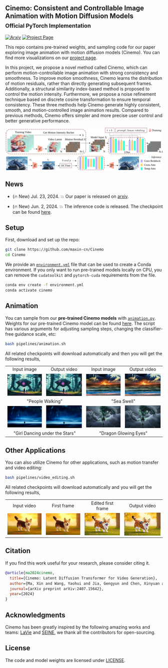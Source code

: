 ## Cinemo: Consistent and Controllable Image Animation with Motion Diffusion Models<br><sub>Official PyTorch Implementation</sub>


[![Arxiv](https://img.shields.io/badge/Arxiv-b31b1b.svg)](https://arxiv.org/abs/2407.15642) 
[![Project Page](https://img.shields.io/badge/Project-Website-blue)](https://maxin-cn.github.io/cinemo_project/)


This repo contains pre-trained weights, and sampling code for our paper exploring image animation with motion diffusion models (Cinemo). You can find more visualizations on our [project page](https://maxin-cn.github.io/cinemo_project/).

In this project, we propose a novel method called Cinemo, which can perform motion-controllable image animation with strong consistency and smoothness. To improve motion smoothness, Cinemo learns the distribution of motion residuals, rather than directly generating subsequent frames. Additionally, a structural similarity index-based method is proposed to control the motion intensity. Furthermore, we propose a noise refinement technique based on discrete cosine transformation to ensure temporal consistency. These three methods help Cinemo generate highly consistent, smooth, and motion-controlled image animation results. Compared to previous methods, Cinemo offers simpler and more precise user control and better generative performance.
 
<div align="center">
    <img src="visuals/pipeline.svg">
</div>

## News

- (🔥 New) Jul. 23, 2024. 💥 Our paper is released on [arxiv](https://arxiv.org/abs/2407.15642).

- (🔥 New) Jun. 2, 2024. 💥 The inference code is released. The checkpoint can be found [here](https://huggingface.co/maxin-cn/Cinemo/tree/main).


## Setup

First, download and set up the repo:

```bash
git clone https://github.com/maxin-cn/Cinemo
cd Cinemo
```

We provide an [`environment.yml`](environment.yml) file that can be used to create a Conda environment. If you only want 
to run pre-trained models locally on CPU, you can remove the `cudatoolkit` and `pytorch-cuda` requirements from the file.

```bash
conda env create -f environment.yml
conda activate cinemo
```


## Animation 

You can sample from our **pre-trained Cinemo models** with [`animation.py`](pipelines/animation.py). Weights for our pre-trained Cinemo model can be found [here](https://huggingface.co/maxin-cn/Cinemo/tree/main).  The script has various arguments for adjusting sampling steps, changing the classifier-free guidance scale, etc:

```bash
bash pipelines/animation.sh
```

All related checkpoints will download automatically and then you will get the following results,

<table style="width:100%; text-align:center;">
<tr>
  <td align="center">Input image</td>
  <td align="center">Output video</td>
  <td align="center">Input image</td>
  <td align="center">Output video</td>
</tr>
<tr>
  <td align="center"><img src="visuals/animations/people_walking/0.jpg" width="100%"></td>
  <td align="center"><img src="visuals/animations/people_walking/people_walking.gif" width="100%"></td>
  <td align="center"><img src="visuals/animations/sea_swell/0.jpg" width="100%"></td>
  <td align="center"><img src="visuals/animations/sea_swell/sea_swell.gif" width="100%"></td>
</tr>
<tr>
  <td align="center" colspan="2">"People Walking"</td>
  <td align="center" colspan="2">"Sea Swell"</td>
</tr>
<tr>
  <td align="center"><img src="visuals/animations/girl_dancing_under_the_stars/0.jpg" width="100%"></td>
  <td align="center"><img src="visuals/animations/girl_dancing_under_the_stars/girl_dancing_under_the_stars.gif" width="100%"></td>
  <td align="center"><img src="visuals/animations/dragon_glowing_eyes/0.jpg" width="100%"></td>
  <td align="center"><img src="visuals/animations/dragon_glowing_eyes/dragon_glowing_eyes.gif" width="100%"></td>
</tr>
<tr>
  <td align="center" colspan="2">"Girl Dancing under the Stars"</td>
  <td align="center" colspan="2">"Dragon Glowing Eyes"</td>
</tr>

</table>


## Other Applications

You can also utilize Cinemo for other applications, such as motion transfer and video editing:

```bash
bash pipelines/video_editing.sh
```

All related checkpoints will download automatically and you will get the following results,

<table style="width:100%; text-align:center;">
<tr>
  <td align="center">Input video</td>
  <td align="center">First frame</td>
  <td align="center">Edited first frame</td>
  <td align="center">Output video</td>
</tr>
<tr>
  <td align="center"><img src="visuals/video_editing/origin/a_corgi_walking_in_the_park_at_sunrise_oil_painting_style.gif" width="100%"></td>
  <td align="center"><img src="visuals/video_editing/origin/0.jpg" width="100%"></td>
  <td align="center"><img src="visuals/video_editing/edit/0.jpg" width="100%"></td>
  <td align="center"><img src="visuals/video_editing/edit/editing_a_corgi_walking_in_the_park_at_sunrise_oil_painting_style.gif" width="100%"></td>
</tr>

</table>



## Citation
If you find this work useful for your research, please consider citing it.
```bibtex
@article{ma2024cinemo,
  title={Cinemo: Latent Diffusion Transformer for Video Generation},
  author={Ma, Xin and Wang, Yaohui and Jia, Gengyun and Chen, Xinyuan and Li, Yuan-Fang and Chen, Cunjian and Qiao, Yu},
  journal={arXiv preprint arXiv:2407.15642},
  year={2024}
}
```


## Acknowledgments
Cinemo has been greatly inspired by the following amazing works and teams: [LaVie](https://github.com/Vchitect/LaVie) and [SEINE](https://github.com/Vchitect/SEINE), we thank all the contributors for open-sourcing.


## License
The code and model weights are licensed under [LICENSE](LICENSE).
